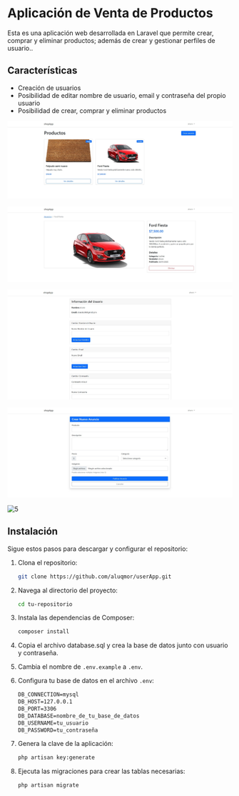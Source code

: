 # Aplicación de Venta de Productos

Esta es una aplicación web desarrollada en Laravel que permite crear, comprar y eliminar productos; además de crear y gestionar perfiles de usuario..

## Características

- Creación de usuarios
- Posibilidad de editar nombre de usuario, email y contraseña del propio usuario
- Posibilidad de crear, comprar y eliminar productos


![1](screenshots/1.jpg)


![2](screenshots/2.jpg)


![3](screenshots/3.jpg)


![4](screenshots/4.jpg)


![5](screenshots/5.jpg)


## Instalación

Sigue estos pasos para descargar y configurar el repositorio:

1. Clona el repositorio:

    ```sh
    git clone https://github.com/aluqmor/userApp.git
    ```

2. Navega al directorio del proyecto:

    ```sh
    cd tu-repositorio
    ```

3. Instala las dependencias de Composer:

    ```sh
    composer install
    ```

4. Copia el archivo database.sql y crea la base de datos junto con usuario y contraseña.

5. Cambia el nombre de `.env.example` a `.env`.

6. Configura tu base de datos en el archivo `.env`:

    ```env
    DB_CONNECTION=mysql
    DB_HOST=127.0.0.1
    DB_PORT=3306
    DB_DATABASE=nombre_de_tu_base_de_datos
    DB_USERNAME=tu_usuario
    DB_PASSWORD=tu_contraseña
    ```
    
7. Genera la clave de la aplicación:

    ```sh
    php artisan key:generate
    ```

8. Ejecuta las migraciones para crear las tablas necesarias:

    ```sh
    php artisan migrate
    ```
